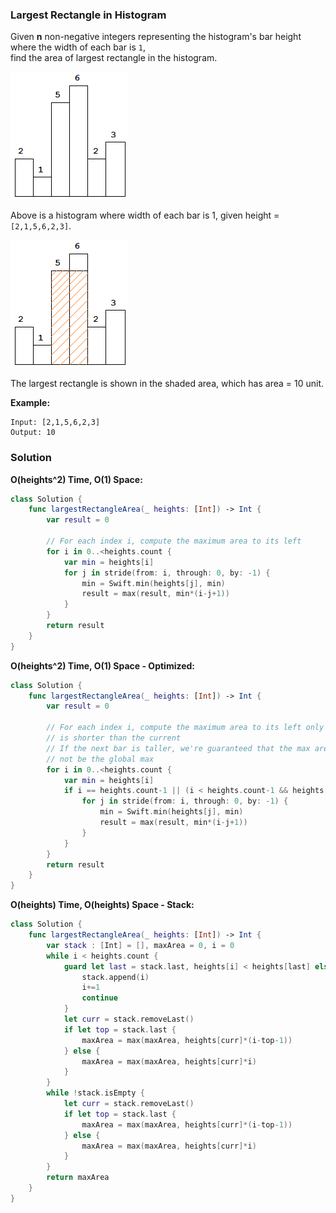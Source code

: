 
### Largest Rectangle in Histogram

Given __n__ non-negative integers representing the histogram's bar height where the width of each bar is `1`,</br> 
find the area of largest rectangle in the histogram.

![Histogram](images/question_84-0.png)

Above is a histogram where width of each bar is 1, given height = `[2,1,5,6,2,3]`.

![Example](images/question_84-1.png)

The largest rectangle is shown in the shaded area, which has area = 10 unit.

__Example:__
```
Input: [2,1,5,6,2,3]
Output: 10
```

### Solution
__O(heights^2) Time, O(1) Space:__
```Swift
class Solution {
    func largestRectangleArea(_ heights: [Int]) -> Int {
        var result = 0

        // For each index i, compute the maximum area to its left
        for i in 0..<heights.count {
            var min = heights[i]
            for j in stride(from: i, through: 0, by: -1) {
                min = Swift.min(heights[j], min)
                result = max(result, min*(i-j+1))
            }
        }
        return result
    }
}
```
__O(heights^2) Time, O(1) Space - Optimized:__
```Swift
class Solution {
    func largestRectangleArea(_ heights: [Int]) -> Int {
        var result = 0

        // For each index i, compute the maximum area to its left only if the next bar
        // is shorter than the current
        // If the next bar is taller, we're guaranteed that the max area at index i will
        // not be the global max
        for i in 0..<heights.count {
            var min = heights[i]
            if i == heights.count-1 || (i < heights.count-1 && heights[i+1] < heights[i]) {
                for j in stride(from: i, through: 0, by: -1) {
                    min = Swift.min(heights[j], min)
                    result = max(result, min*(i-j+1))
                }
            }
        }
        return result
    }
}
```
__O(heights) Time, O(heights) Space - Stack:__
```Swift
class Solution {
    func largestRectangleArea(_ heights: [Int]) -> Int {
        var stack : [Int] = [], maxArea = 0, i = 0
        while i < heights.count {
            guard let last = stack.last, heights[i] < heights[last] else {
                stack.append(i)
                i+=1
                continue
            }
            let curr = stack.removeLast()
            if let top = stack.last {
                maxArea = max(maxArea, heights[curr]*(i-top-1))
            } else {
                maxArea = max(maxArea, heights[curr]*i)
            }
        }
        while !stack.isEmpty {
            let curr = stack.removeLast()
            if let top = stack.last {
                maxArea = max(maxArea, heights[curr]*(i-top-1))
            } else {
                maxArea = max(maxArea, heights[curr]*i)
            }
        }
        return maxArea
    }
}
```
